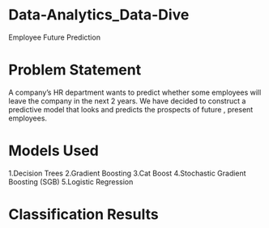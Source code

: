# Data-Analytics_Data-Dive
Employee Future Prediction
# Problem Statement	
A company’s HR department wants to predict whether some employees will leave the company in the next 2 years. We have decided to construct a predictive model that looks and predicts the prospects of future , present employees.
# Models Used
1.Decision Trees
2.Gradient Boosting 
3.Cat Boost 
4.Stochastic Gradient Boosting (SGB) 
5.Logistic Regression 
# Classification Results




